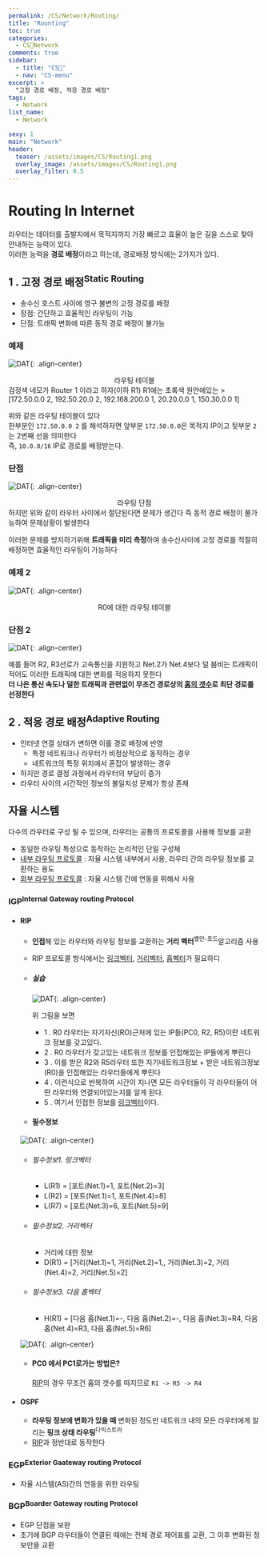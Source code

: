```yaml
---
permalink: /CS/Network/Routing/
title: "Rounting"
toc: true
categories:
  - CS🐰Network
comments: true
sidebar:
  - title: "CS🐰"
  - nav: "CS-menu"
excerpt: >
  "고정 경로 배정, 적응 경로 배정"
tags:
  - Network
list_name:
  - Network

sexy: 1
main: "Network"
header:
  teaser: /assets/images/CS/Routing1.png
  overlay_image: /assets/images/CS/Routing1.png
  overlay_filter: 0.5
---
```


# Routing In Internet 
라우터는 데이터를 출발지에서 목적지까지 가장 빠르고 효율이 높은 길을 스스로 찾아 안내하는 능력이 있다.  
이러한 능력을 **경로 배정**이라고 하는데, 경로배정 방식에는 2가지가 있다.

## 1 . 고정 경로 배정<sup>Static Routing</sup>
- 송수신 호스트 사이에 영구 불변의 고정 경로를 배정
- 장점: 간단하고 효율적인 라우팅이 가능
- 단점: 트래픽 변화에 따른 동적 경로 배정이 불가능


### 예제
![DAT]({{site.baseurl}}/assets/images/CS/Routing1.png){: .align-center}
<figcaption align="center">라우팅 테이블</figcaption>
검정색 네모가 Router 1 이라고 하자(이하 R1)  
R1에는 초록색 원안에있는 
> [172.50.0.0 2, 192.50.20.0 2, 192.168.200.0 1, 20.20.0.0 1, 150.30.0.0 1]


위와 같은 라우팅 테이블이 있다  
한부분인 `172.50.0.0 2` 를 해석하자면 앞부분 `172.50.0.0`은 목적지 IP이고 뒷부분 `2`는 2번째 선을 의미한다  
즉, `10.0.0/16` IP로 경로를 배정받는다.  

### 단점
![DAT]({{site.baseurl}}/assets/images/CS/Routing2.png){: .align-center}
<figcaption align="center">라우팅 단점</figcaption>
하지만 위와 같이 라우터 사이에서 절단된다면 문제가 생긴다  
즉 동적 경로 배정이 불가능하여 문제상황이 발생한다  

이러한 문제를 방지하기위해 **트래픽을 미리 측정**하여 송수신사이에 고정 경로를 적절히 배정하면 효율적인 라우팅이 가능하다


### 예제 2
![DAT]({{site.baseurl}}/assets/images/CS/Routing3.png){: .align-center}
<figcaption align="center">R0에 대한 라우팅 테이블</figcaption>


### 단점 2
![DAT]({{site.baseurl}}/assets/images/CS/Routing4.png){: .align-center}

예를 들어 R2, R3선로가 고속통신을 지원하고 Net.2가 Net.4보다 덜 붐비는 트래픽이 적어도 이러한 트래픽에 대한 변화를 적응하지 못한다  
**더 나은 통신 속도나 덜한 트래픽과 관련없이 무조건 경로상의 <ins>홉의 갯수</ins>로 최단 경로를 선정한다**


## 2 . 적응 경로 배정<sup>Adaptive Routing</sup>
- 인터넷 연결 상태가 변하면 이를 경로 배정에 반영
  - 특정 네트워크나 라우터가 비정상적으로 동작하는 경우
  - 네트워크의 특정 위치에서 혼잡이 발생하는 경우
- 하지만 경로 결정 과정에서 라우터의 부담이 증가
- 라우터 사이의 시간적인 정보의 불일치성 문제가 항상 존재


## 자율 시스템
다수의 라우터로 구성 될 수 있으며, 라우터는 공통의 프로토콜을 사용해 정보를 교환

- 동일한 라우팅 특성으로 동작하는 논리적인 단일 구성체
- [내부 라우팅 프로토콜](#igpinternal-gateway-routing-protocol) : 자율 시스템 내부에서 사용, 라우터 간의 라우팅 정보를 교환하는 용도
- [외부 라우팅 프로토콜](#egpexterior-gaateway-routing-protocol) : 자율 시스템 간에 연동을 위해서 사용


### IGP<sup>Internal Gateway routing Protocol</sup>
- #### RIP
  - **인접**해 있는 라우터와 라우팅 정보를 교환하는 **거리 벡터**<sup>벨만-포드</sup>알고리즘 사용
  - RIP 프로토콜 방식에서는 [링크벡터](#필수정보1-링크벡터), [거리벡터](#필수정보2-거리벡터), [홉벡터](#필수정보3-다음-홉벡터)가 필요하디

  - ##### 실습
    ![DAT]({{site.baseurl}}/assets/images/CS/IGP.png){: .align-center}

    위 그림을 보면 
    - 1 . R0 라우터는 자기자신(RO)근처에 있는 IP들(PC0, R2, R5)이란 네트워크 정보를 갖고있다. 
    - 2 . R0 라우터가 갖고있는 네트워크 정보를 인접해있는 IP들에게 뿌린다
    - 3 . 이를 받은 R2와 R5라우터 또한 자기네트워크정보 + 받은 네트워크정보(R0)을 인접해있는 라우터들에게 뿌린다
    - 4 . 이런식으로 반복하여 시간이 지나면 모든 라우터들이 각 라우터들이 어떤 라우터와 연결되어있는지를 알게 된다.
    - 5 . 여기서 인접한 정보를 [링크벡터](#필수정보1-링크벡터)이다.
  - #### 필수정보
  ![DAT]({{site.baseurl}}/assets/images/CS/RIP.png){: .align-center}
    - ###### 필수정보1. 링크벡터
      - L(R1) = [포트(Net.1)=1, 포트(Net.2)=3]
      - L(R2) = [포트(Net.1)=1, 포트(Net.4)=8]
      - L(R7) = [포트(Net.3)=6, 포트(Net.5)=9]
    - ###### 필수정보2. 거리벡터
      - 거리에 대한 정보
      - D(R1) = [거리(Net.1)=1, 거리(Net.2)=1,, 거리(Net.3)=2, 거리(Net.4)=2, 거리(Net.5)=2]
    - ###### 필수정보3. 다음 홉벡터
      - H(R1) = [다음 홉(Net.1)=-, 다음 홉(Net.2)=-, 다음 홉(Net.3)=R4, 다음 홉(Net.4)=R3, 다음 홉(Net.5)=R6]

  ![DAT]({{site.baseurl}}/assets/images/CS/IGP.png){: .align-center}
    - #### PC0 에서 PC1로가는 방법은?
      [RIP](#rip)의 경우 무조건 홉의 갯수를 따지므로 `R1 -> R5 -> R4`  

- #### OSPF
  - **라우팅 정보에 변화가 있을 때** 변화된 정도만 네트워크 내의 모든 라우터에게 알리는 **링크 상태 라우팅**<sup>다익스트라</sup>
  - [RIP](#rip)과 정반대로 동작한다





### EGP<sup>Exterior Gaateway routing Protocol</sup>
- 자율 시스템(AS)간의 연동을 위한 라우팅

### BGP<sup>Boarder Gateway routing Protocol</sup>
- EGP 단점을 보완
- 초기에 BGP 라우터들이 연결된 때에는 전체 경로 제어표를 교환, 그 이후 변화된 정보만을 교환

